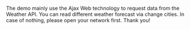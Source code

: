 The demo mainly use the Ajax Web technology to request data from the Weather API.
You can read different weather forecast via change cities.
    In case of nothing, please open your network first. Thank you!